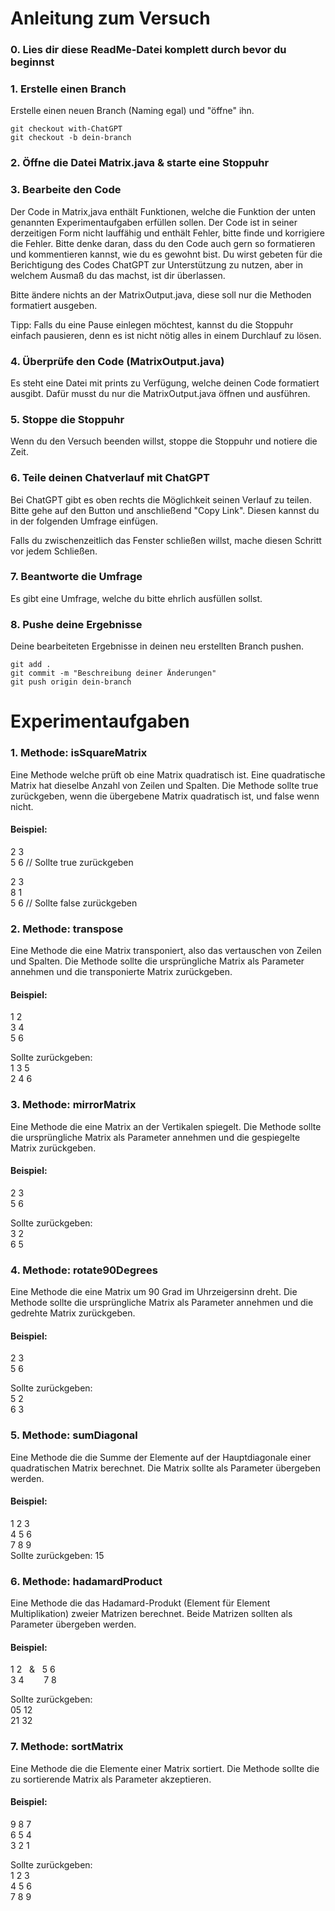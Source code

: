 # Anleitung zum Versuch

### 0. Lies dir diese ReadMe-Datei komplett durch bevor du beginnst
### 1. Erstelle einen Branch
Erstelle einen neuen Branch (Naming egal) und "öffne" ihn.
```
git checkout with-ChatGPT
git checkout -b dein-branch 
```
### 2. Öffne die Datei Matrix.java & starte eine Stoppuhr
### 3. Bearbeite den Code
Der Code in Matrix,java enthält Funktionen, welche die Funktion der unten genannten Experimentaufgaben erfüllen sollen.
Der Code ist in seiner derzeitigen Form nicht lauffähig und enthält Fehler, bitte finde und korrigiere die Fehler.
Bitte denke daran, dass du den Code auch gern so formatieren und kommentieren kannst, wie du es gewohnt bist.
Du wirst gebeten für die Berichtigung des Codes ChatGPT zur Unterstützung zu nutzen, aber in welchem Ausmaß du das machst, ist dir überlassen.<br>

Bitte ändere nichts an der MatrixOutput.java, diese soll nur die Methoden formatiert ausgeben.

Tipp: Falls du eine Pause einlegen möchtest, kannst du die Stoppuhr einfach pausieren, denn es ist nicht nötig alles in einem Durchlauf zu lösen.
### 4. Überprüfe den Code (MatrixOutput.java)
Es steht eine Datei mit prints zu Verfügung, welche deinen Code formatiert ausgibt. Dafür musst du nur die MatrixOutput.java öffnen und ausführen.
### 5. Stoppe die Stoppuhr
Wenn du den Versuch beenden willst, stoppe die Stoppuhr und notiere die Zeit.
### 6. Teile deinen Chatverlauf mit ChatGPT
Bei ChatGPT gibt es oben rechts die Möglichkeit seinen Verlauf zu teilen. Bitte gehe auf den Button und anschließend "Copy Link".
Diesen kannst du in der folgenden Umfrage einfügen.

Falls du zwischenzeitlich das Fenster schließen willst, mache diesen Schritt vor jedem Schließen.
### 7. Beantworte die Umfrage
Es gibt eine Umfrage, welche du bitte ehrlich ausfüllen sollst.
### 8. Pushe deine Ergebnisse
Deine bearbeiteten Ergebnisse in deinen neu erstellten Branch pushen.
```
git add .
git commit -m "Beschreibung deiner Änderungen"
git push origin dein-branch
```

# Experimentaufgaben

### 1. Methode: isSquareMatrix

Eine Methode welche prüft ob eine Matrix quadratisch ist. Eine quadratische Matrix hat dieselbe Anzahl von Zeilen und Spalten. Die Methode sollte true zurückgeben, wenn die übergebene Matrix quadratisch ist, und false wenn nicht.

#### Beispiel:
2 3<br>
5 6 // Sollte true zurückgeben

2 3<br>
8 1<br>
5 6 // Sollte false zurückgeben

### 2. Methode: transpose

Eine Methode die eine Matrix transponiert, also das vertauschen von Zeilen und Spalten. Die Methode sollte die ursprüngliche Matrix als Parameter annehmen und die transponierte Matrix zurückgeben.

#### Beispiel:
1 2<br>
3 4<br>
5 6<br>

Sollte zurückgeben:<br>
1 3 5<br>
2 4 6<br>

### 3. Methode: mirrorMatrix

Eine Methode die eine Matrix an der Vertikalen spiegelt. Die Methode sollte die ursprüngliche Matrix als Parameter annehmen und die gespiegelte Matrix zurückgeben.

#### Beispiel:
2 3<br>
5 6<br>

Sollte zurückgeben:<br>
3 2<br>
6 5<br>

### 4. Methode: rotate90Degrees

Eine Methode die eine Matrix um 90 Grad im Uhrzeigersinn dreht. Die Methode sollte die ursprüngliche Matrix als Parameter annehmen und die gedrehte Matrix zurückgeben.

#### Beispiel:
2 3<br>
5 6<br>

Sollte zurückgeben:<br>
5 2<br>
6 3<br>


### 5. Methode: sumDiagonal

Eine Methode die die Summe der Elemente auf der Hauptdiagonale einer quadratischen Matrix berechnet. Die Matrix sollte als Parameter übergeben werden.

#### Beispiel:

1 2 3<br>
4 5 6<br>
7 8 9<br>
Sollte zurückgeben:
15
### 6. Methode: hadamardProduct

Eine Methode die das Hadamard-Produkt (Element für Element Multiplikation) zweier Matrizen berechnet. Beide Matrizen sollten als Parameter übergeben werden.

#### Beispiel:

1 2&nbsp;&nbsp;&nbsp;&&nbsp;&nbsp;&nbsp;5 6<br>
3 4&nbsp;&nbsp;&nbsp;&nbsp;&nbsp;&nbsp;&nbsp;&nbsp;7 8<br>

Sollte zurückgeben:<br>
05 12<br>
21 32<br>
### 7. Methode: sortMatrix

Eine Methode die die Elemente einer Matrix sortiert. Die Methode sollte die zu sortierende Matrix als Parameter akzeptieren.

#### Beispiel:

9 8 7<br>
6 5 4<br>
3 2 1<br>

Sollte zurückgeben:<br>
1 2 3<br>
4 5 6<br>
7 8 9<br>
